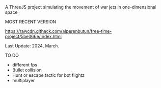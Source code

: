 A ThreeJS project simulating the movement of war jets in one-dimensional space

MOST RECENT VERSION

https://rawcdn.githack.com/alperenbutun/free-time-project/5be066e/index.html

Last Update: 2024, March.

TO DO
* different fps
* Bullet collision
* Hunt or escape tactic for bot flightz
* multiplayer
